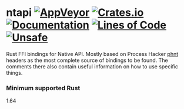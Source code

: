 # ntapi [![AppVeyor][appveyor_badge]][appveyor_link] [![Crates.io][crates_badge]][crates_link] [![Documentation][docs_badge]][docs_link] [![Lines of Code][loc_badge]][loc_link] [![Unsafe][unsafe_badge]][unsafe_link]

Rust FFI bindings for Native API. Mostly based on Process Hacker [phnt](https://github.com/processhacker/processhacker/tree/master/phnt) headers as the most complete source of bindings to be found. The comments there also contain useful information on how to use specific things.

### Minimum supported Rust
1.64

[appveyor_link]: https://ci.appveyor.com/project/MSxDOS/ntapi
[appveyor_badge]: https://ci.appveyor.com/api/projects/status/i1fcmm0c5b7c6b6u/branch/master?svg=true
[crates_link]: https://crates.io/crates/ntapi
[crates_badge]: https://img.shields.io/crates/v/ntapi.svg
[docs_link]: https://docs.rs/ntapi/*/x86_64-pc-windows-msvc/ntapi/
[docs_badge]: https://docs.rs/ntapi/badge.svg
[loc_link]: https://github.com/Aaronepower/tokei
[loc_badge]: https://tokei.rs/b1/github/MSxDOS/ntapi
[unsafe_link]: https://doc.rust-lang.org/book/ch19-01-unsafe-rust.html
[unsafe_badge]: https://img.shields.io/badge/unsafe-%E2%9C%94-C901DD.svg

